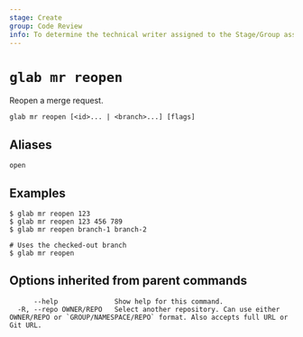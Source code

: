 ```yaml
---
stage: Create
group: Code Review
info: To determine the technical writer assigned to the Stage/Group associated with this page, see https://about.gitlab.com/handbook/product/ux/technical-writing/#assignments
---
```


<!--
This documentation is auto generated by a script.
Please do not edit this file directly. Run `make gen-docs` instead.
-->

# `glab mr reopen`

Reopen a merge request.

```plaintext
glab mr reopen [<id>... | <branch>...] [flags]
```

## Aliases

```plaintext
open
```

## Examples

```plaintext
$ glab mr reopen 123
$ glab mr reopen 123 456 789
$ glab mr reopen branch-1 branch-2

# Uses the checked-out branch
$ glab mr reopen

```

## Options inherited from parent commands

```plaintext
      --help              Show help for this command.
  -R, --repo OWNER/REPO   Select another repository. Can use either OWNER/REPO or `GROUP/NAMESPACE/REPO` format. Also accepts full URL or Git URL.
```
